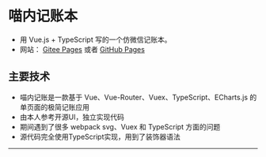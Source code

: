 # 喵内记账本

- 用 Vue.js + TypeScript 写的一个仿微信记账本。
- 网站：  [Gitee Pages](https://xmasuhai.gitee.io/meowne) 或者 [GitHub Pages](http://xmasuhai.xyz/meowney-0-website/#/)

## 主要技术

- 喵内记账是一款基于 Vue、Vue-Router、Vuex、TypeScript、ECharts.js 的单页面的极简记账应用
- 由本人参考开源UI，独立实现代码
- 期间遇到了很多 webpack svg、Vuex 和 TypeScript 方面的问题
- 源代码完全使用TypeScript实现，用到了装饰器语法

---
